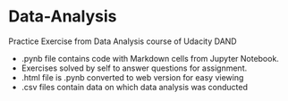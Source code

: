 # Data-Analysis
Practice Exercise from Data Analysis course of Udacity DAND

- .pynb file contains code with Markdown cells from Jupyter Notebook.
- Exercises solved by self to answer questions for assignment.
- .html file is .pynb converted to web version for easy viewing
- .csv files contain data on which data analysis was conducted
